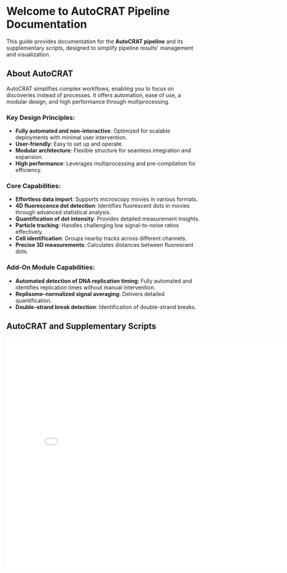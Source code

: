 # Welcome to AutoCRAT Pipeline Documentation

This guide provides documentation for the **AutoCRAT pipeline** and its supplementary scripts, designed to simplify pipeline results' management and visualization.

## About AutoCRAT

AutoCRAT simplifies complex workflows, enabling you to focus on discoveries instead of processes. It offers automation, ease of use, a modular design, and high performance through multiprocessing.

### Key Design Principles:
- **Fully automated and non-interactive**: Optimized for scalable deployments with minimal user intervention.
- **User-friendly**: Easy to set up and operate.
- **Modular architecture**: Flexible structure for seamless integration and expansion.
- **High performance**: Leverages multiprocessing and pre-compilation for efficiency.

### Core Capabilities:
- **Effortless data import**: Supports microscopy movies in various formats.
- **4D fluorescence dot detection**: Identifies fluorescent dots in movies through advanced statistical analysis.
- **Quantification of dot intensity**: Provides detailed measurement insights.
- **Particle tracking**: Handles challenging low signal-to-noise ratios effectively.
- **Cell identification**: Groups nearby tracks across different channels.
- **Precise 3D measurements**: Calculates distances between fluorescent dots.

### Add-On Module Capabilities:
- **Automated detection of DNA replication timing**: Fully automated and identifies replication times without manual intervention.
- **Replisome-normalized signal averaging**: Delivers detailed quantification.
- **Double-strand break detection**: Identification of double-strand breaks.

## AutoCRAT and Supplementary Scripts

<iframe src="/assets/diagram.html" width="800" height="600" style="border:none;"></iframe>

